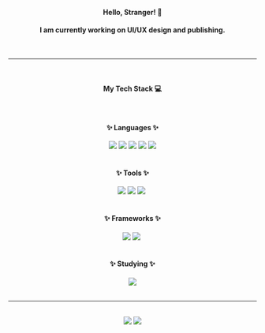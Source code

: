 <div align="center">
  <br />
  <br />
  <h4>Hello, Stranger! 👋</h4>
  <h4>I am currently working on UI/UX design and publishing.</h4>
  <br />
  <hr />
  <br />
  <h4>My Tech Stack 💻</h4>
  <br />
  <h4>✨ Languages ✨</h4>
  <div>
     <img src="https://img.shields.io/badge/html5-E34F26?style=for-the-badge&logo=HTML5&logoColor=white">&nbsp;<img src="https://img.shields.io/badge/css3-1572B6?style=for-the-badge&logo=CSS3&logoColor=white">&nbsp;<img src="https://img.shields.io/badge/sass-CC6699?style=for-the-badge&logo=sass&logoColor=white">&nbsp;<img src="https://img.shields.io/badge/javascript-F7DF1E?style=for-the-badge&logo=JavaScript&logoColor=white">&nbsp;<img src="https://img.shields.io/badge/react-61DAFB?style=for-the-badge&logo=React&logoColor=white">
  </div>
  <br />
  <h4>✨ Tools ✨</h4>
  <div>
    <img src="https://img.shields.io/badge/adobephotoshop-31A8FF?style=for-the-badge&logo=AdobePhotoshop&logoColor=white">&nbsp;<img src="https://img.shields.io/badge/adobeillustrator-FF9A00?style=for-the-badge&logo=AdobeIllustrator&logoColor=white">&nbsp;<img src="https://img.shields.io/badge/figma-F24E1E?style=for-the-badge&logo=Figma&logoColor=white">&nbsp;
  </div>
  <br />
  <h4>✨ Frameworks ✨</h4>
  <div>
    <img src="https://img.shields.io/badge/git-05032?style=for-the-badge&logo=Git&logoColor=white">&nbsp;<img src="https://img.shields.io/badge/bootstrap-7952B3?style=for-the-badge&logo=Bootstrap&logoColor=white">&nbsp;
  </div>
    <br />
    <h4>✨ Studying ✨</h4>
  <div>
    <img src="https://img.shields.io/badge/typescript-3178C6?style=for-the-badge&logo=typescript&logoColor=white">
  </div>
  <br />
  <hr />
  <br />
  <picture>
    <source 
      srcset="https://github-readme-stats.vercel.app/api?username=wlsghk&show_icons=true&theme=dark"
      media="(prefers-color-scheme: dark)"
    />
    <source
      srcset="https://github-readme-stats.vercel.app/api?username=wlsghk&show_icons=true"
      media="(prefers-color-scheme: light), (prefers-color-scheme: no-preference)"
    />
    <img src="https://github-readme-stats.vercel.app/api?username=wlsghk&show_icons=true" />
  </picture>
  <img src="https://github-readme-stats.vercel.app/api/top-langs/?username=wlsghk&layout=compact">
</div>
  <br />
  <br />
